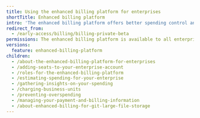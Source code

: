 ```yaml
---
title: Using the enhanced billing platform for enterprises
shortTitle: Enhanced billing platform
intro: 'The enhanced billing platform offers better spending control and detailed visibility to help you understand your usage with more granular controls.'
redirect_from:
  - /early-access/billing/billing-private-beta
permissions: The enhanced billing platform is available to all enterprise accounts, and organizations owned by enterprise accounts, created after June 2, 2024. Enterprises that participated in the beta program also have access to the enhanced billing platform.
versions:
  feature: enhanced-billing-platform
children:
  - /about-the-enhanced-billing-platform-for-enterprises
  - /adding-seats-to-your-enterprise-account
  - /roles-for-the-enhanced-billing-platform
  - /estimating-spending-for-your-enterprise
  - /gathering-insights-on-your-spending
  - /charging-business-units
  - /preventing-overspending
  - /managing-your-payment-and-billing-information
  - /about-enhanced-billing-for-git-large-file-storage
---
```

